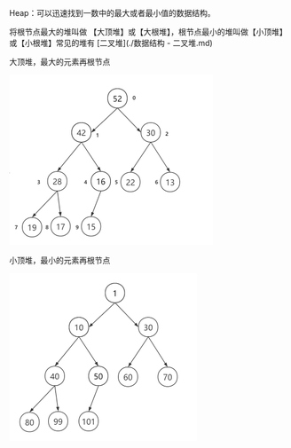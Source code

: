 

Heap：可以迅速找到一数中的最大或者最小值的数据结构。

将根节点最大的堆叫做 【大顶堆】或【大根堆】，根节点最小的堆叫做【小顶堆】或【小根堆】常见的堆有 [二叉堆](./数据结构 - 二叉堆.md)



大顶堆，最大的元素再根节点

<img src="../.vuepress/public/image-20200326092436423.png" alt="image-20200326092436423" style="zoom:50%;" />

小顶堆，最小的元素再根节点

<img src="../.vuepress/public/image-20200326092604249.png" alt="image-20200326092604249" style="zoom:50%;" />